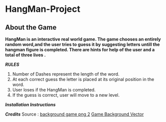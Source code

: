 # HangMan-Project

## About the Game ##

**HangMan is an interactive real world game. The game chooses an entirely random word,and the user tries to guess it by suggesting letters untill the hangman figure is completed. There are hints for help of the user and a total of three lives .**

___RULES___

1. Number of Dashes represent the length of the word.
2. At each correct guess the letter is placed at its original position in the word.
3. User loses if the HangMan is completed.
4. If the guess is correct, user will move to a new level.

___Installation Instructions___



___Credits___
Source : <a title="background game png 2" href="https://pngimage.net/background-game-png-2/">background game png 2</a>
<a href="https://vectorified.com/game-background-vector">Game Background Vector</a>          





